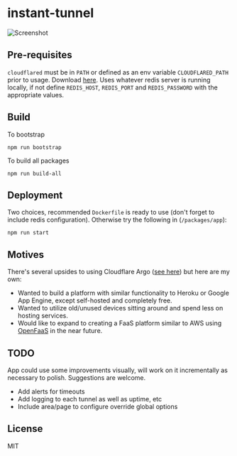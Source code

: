 # instant-tunnel
![Screenshot](https://user-images.githubusercontent.com/24352255/94501987-9cd74880-01f2-11eb-9922-ff64ee39d159.png)

## Pre-requisites
`cloudflared` must be in `PATH` or defined as an env variable `CLOUDFLARED_PATH` prior to usage. Download [here](https://developers.cloudflare.com/argo-tunnel/downloads).
Uses whatever redis server is running locally, if not define `REDIS_HOST`, `REDIS_PORT` and `REDIS_PASSWORD` with the appropriate values.

## Build
To bootstrap

    npm run bootstrap

To build all packages

    npm run build-all

## Deployment
Two choices, recommended `Dockerfile` is ready to use (don't forget to include redis configuration). Otherwise try the following in (`/packages/app`):

    npm run start

## Motives
There's several upsides to using Cloudflare Argo ([see here](https://www.cloudflare.com/products/argo-smart-routing/)) but here are my own:
- Wanted to build a platform with similar functionality to Heroku or Google App Engine, except self-hosted and completely free.
- Wanted to utilize old/unused devices sitting around and spend less on hosting services.
- Would like to expand to creating a FaaS platform similar to AWS using [OpenFaaS](https://github.com/openfaas/faas) in the near future.

## TODO
App could use some improvements visually, will work on it incrementally as necessary to polish. Suggestions are welcome. 
- Add alerts for timeouts
- Add logging to each tunnel as well as uptime, etc
- Include area/page to configure override global options

## License
MIT